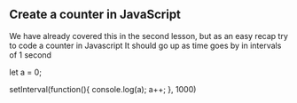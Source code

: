 ## Create a counter in JavaScript

We have already covered this in the second lesson, but as an easy recap try to code a counter in Javascript
It should go up as time goes by in intervals of 1 second

let a = 0;

setInterval(function(){
console.log(a);
a++;
}, 1000)
